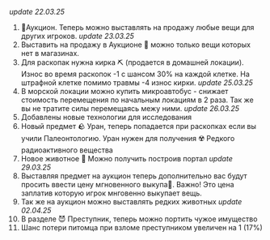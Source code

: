 *update 22.03.25*
1. 🏦Аукцион. Теперь можно выставлять на продажу любые вещи для других игроков.
*update 23.03.25*
1. Выставить на продажу в Аукционе 🏦 можно только вещи которых нет в магазинах.
2. Для раскопак нужна кирка ⛏️ (продается в домашней локации). Износ во время раскопок -1 с шансом 30% на каждой клетке. На штрафной клетке помимо травмы -4 износ кирки.
*update 25.03.25*
1. В морской локации можно купить микроавтобус - снижает стоимость перемещения по начальным локациям в 2 раза. Так же вы не тратите силы перемещаясь межу ними.
*update 26.03.25*
1. Добавлены новые технологии для исследования 
2. Новый предмет 🪨 Уран, теперь попадается при раскопках если вы учили Палеонтологию. Уран нужен для получения ☢️ Редкого радиоактивного вещества
3. Новое животное 🦄 Можно получить построив портал
*update 29.03.25*
1. Выставляя предмет на аукцион теперь дополнительно вас будут просить ввести цену мгновенного выкупа💸. Важно! Это цена заплатив которую игрок мнговенно выкупает вещь. 
2. Так же на аукцион можно выставлять редких животных
*update 02.04.25*
1. В разделе 😈 Преступник, теперь можно портить чужое имущество
2. Шанс потери питомца при взломе преступником увеличен на 1 (17%)